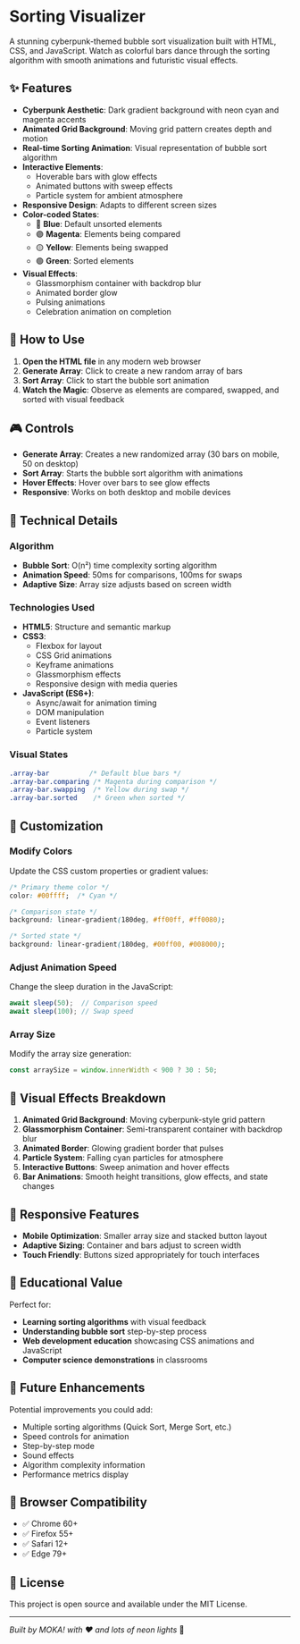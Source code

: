 # Sorting Visualizer

A stunning cyberpunk-themed bubble sort visualization built with HTML, CSS, and JavaScript. Watch as colorful bars dance through the sorting algorithm with smooth animations and futuristic visual effects.

## ✨ Features

- **Cyberpunk Aesthetic**: Dark gradient background with neon cyan and magenta accents
- **Animated Grid Background**: Moving grid pattern creates depth and motion
- **Real-time Sorting Animation**: Visual representation of bubble sort algorithm
- **Interactive Elements**: 
  - Hoverable bars with glow effects
  - Animated buttons with sweep effects
  - Particle system for ambient atmosphere
- **Responsive Design**: Adapts to different screen sizes
- **Color-coded States**:
  - 🔵 **Blue**: Default unsorted elements
  - 🟣 **Magenta**: Elements being compared
  - 🟡 **Yellow**: Elements being swapped
  - 🟢 **Green**: Sorted elements
- **Visual Effects**:
  - Glassmorphism container with backdrop blur
  - Animated border glow
  - Pulsing animations
  - Celebration animation on completion

## 🚀 How to Use

1. **Open the HTML file** in any modern web browser
2. **Generate Array**: Click to create a new random array of bars
3. **Sort Array**: Click to start the bubble sort animation
4. **Watch the Magic**: Observe as elements are compared, swapped, and sorted with visual feedback

## 🎮 Controls

- **Generate Array**: Creates a new randomized array (30 bars on mobile, 50 on desktop)
- **Sort Array**: Starts the bubble sort algorithm with animations
- **Hover Effects**: Hover over bars to see glow effects
- **Responsive**: Works on both desktop and mobile devices

## 🔧 Technical Details

### Algorithm
- **Bubble Sort**: O(n²) time complexity sorting algorithm
- **Animation Speed**: 50ms for comparisons, 100ms for swaps
- **Adaptive Size**: Array size adjusts based on screen width

### Technologies Used
- **HTML5**: Structure and semantic markup
- **CSS3**: 
  - Flexbox for layout
  - CSS Grid animations
  - Keyframe animations
  - Glassmorphism effects
  - Responsive design with media queries
- **JavaScript (ES6+)**:
  - Async/await for animation timing
  - DOM manipulation
  - Event listeners
  - Particle system

### Visual States
```css
.array-bar          /* Default blue bars */
.array-bar.comparing /* Magenta during comparison */
.array-bar.swapping  /* Yellow during swap */
.array-bar.sorted    /* Green when sorted */
```

## 🎨 Customization

### Modify Colors
Update the CSS custom properties or gradient values:
```css
/* Primary theme color */
color: #00ffff;  /* Cyan */

/* Comparison state */
background: linear-gradient(180deg, #ff00ff, #ff0080);

/* Sorted state */
background: linear-gradient(180deg, #00ff00, #008000);
```

### Adjust Animation Speed
Change the sleep duration in the JavaScript:
```javascript
await sleep(50);  // Comparison speed
await sleep(100); // Swap speed
```

### Array Size
Modify the array size generation:
```javascript
const arraySize = window.innerWidth < 900 ? 30 : 50;
```

## 🌟 Visual Effects Breakdown

1. **Animated Grid Background**: Moving cyberpunk-style grid pattern
2. **Glassmorphism Container**: Semi-transparent container with backdrop blur
3. **Animated Border**: Glowing gradient border that pulses
4. **Particle System**: Falling cyan particles for atmosphere
5. **Interactive Buttons**: Sweep animation and hover effects
6. **Bar Animations**: Smooth height transitions, glow effects, and state changes

## 📱 Responsive Features

- **Mobile Optimization**: Smaller array size and stacked button layout
- **Adaptive Sizing**: Container and bars adjust to screen width
- **Touch Friendly**: Buttons sized appropriately for touch interfaces

## 🎯 Educational Value

Perfect for:
- **Learning sorting algorithms** with visual feedback
- **Understanding bubble sort** step-by-step process
- **Web development education** showcasing CSS animations and JavaScript
- **Computer science demonstrations** in classrooms

## 🔮 Future Enhancements

Potential improvements you could add:
- Multiple sorting algorithms (Quick Sort, Merge Sort, etc.)
- Speed controls for animation
- Step-by-step mode
- Sound effects
- Algorithm complexity information
- Performance metrics display

## 🎪 Browser Compatibility

- ✅ Chrome 60+
- ✅ Firefox 55+
- ✅ Safari 12+
- ✅ Edge 79+

## 📄 License

This project is open source and available under the MIT License.

---

*Built by MOKA! with ❤️ and lots of neon lights* 🌈
